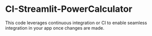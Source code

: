 # CI-Streamlit-PowerCalculator
This code leverages continuous integration or CI to enable seamless integration in your app once changes are made.
